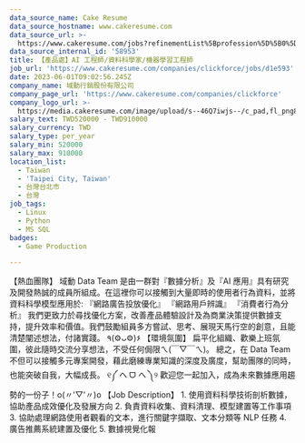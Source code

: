 ```yaml
---
data_source_name: Cake Resume
data_source_hostname: www.cakeresume.com
data_source_url: >-
  https://www.cakeresume.com/jobs?refinementList%5Bprofession%5D%5B0%5D=game-production&range%5Bsalary_range%5D%5Bmin%5D=100000
data_source_internal_id: '58953'
title: 【產品處】AI 工程師/資料科學家/機器學習工程師
job_url: 'https://www.cakeresume.com/companies/clickforce/jobs/d1e593'
date: 2023-06-01T09:02:56.245Z
company_name: 域動行銷股份有限公司
company_page_url: 'https://www.cakeresume.com/companies/clickforce'
company_logo_url: >-
  https://media.cakeresume.com/image/upload/s--46Q7iwjs--/c_pad,fl_png8,h_200,w_200/v1685532540/ygk9zmaluar1gsiu8tg1.png
salary_text: TWD520000 - TWD910000
salary_currency: TWD
salary_type: per_year
salary_min: 520000
salary_max: 910000
location_list:
  - Taiwan
  - 'Taipei City, Taiwan'
  - 台灣台北市
  - 台灣
job_tags:
  - Linux
  - Python
  - MS SQL
badges:
  - Game Production

---
```


【熱血團隊】 域動 Data Team 是由一群對『數據分析』及『AI 應用』具有研究及開發熱誠的成員所組成。在這裡你可以接觸到大量即時的使用者行為資料，並將資料科學模型應用於: 『網路廣告投放優化』 『網路用戶辨識』 『消費者行為分析』 我們更致力於尋找優化方案，改善產品體驗設計及為商業決策提供數據支持，提升效率和價值。我們鼓勵組員多方嘗試、思考、展現天馬行空的創意，且能清楚闡述想法，付諸實踐。 ٩(⚙ᴗ⚙)۶ 【環境氛圍】 扁平化組織、歡樂上班氛圍，彼此隨時交流分享想法，不受任何侷限ㄟ(￣▽￣ㄟ)。 總之，在 Data Team 不但可以接觸多元專案開發，藉此磨練專業知識的深度及廣度，幫助團隊的同時，也能突破自我，大幅成長。 ୧༼ ヘ ᗜ ヘ ༽୨ 歡迎您一起加入，成為未來數據應用趨勢的一份子！o(〃'▽'〃)o 【Job Description】 1. 使用資料科學技術剖析數據，協助產品成效優化及發展方向 2. 負責資料收集、資料清理、模型建置等工作事項 3. 協助處理網路使用者觀看的文本，進行關鍵字擷取、文本分類等 NLP 任務 4. 廣告推薦系統建置及優化 5. 數據視覺化報
